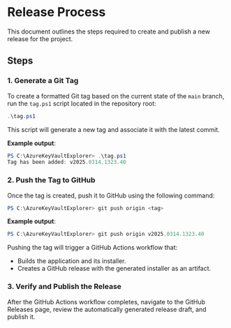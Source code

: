 # Release Process

This document outlines the steps required to create and publish a new release for the project.

## Steps

### 1. Generate a Git Tag

   To create a formatted Git tag based on the current state of the `main` branch, run the `tag.ps1` script located in the repository root:

   ```powershell
   .\tag.ps1
   ```

   This script will generate a new tag and associate it with the latest commit.

   **Example output**:

   ```powershell
   PS C:\AzureKeyVaultExplorer> .\tag.ps1
   Tag has been added: v2025.0314.1323.40
   ```

### 2. Push the Tag to GitHub

   Once the tag is created, push it to GitHub using the following command:

   ```powershell
   PS C:\AzureKeyVaultExplorer> git push origin <tag>
   ```

   **Example output**:

   ```powershell
   PS C:\AzureKeyVaultExplorer> git push origin v2025.0314.1323.40
   ```

   Pushing the tag will trigger a GitHub Actions workflow that:

- Builds the application and its installer.
- Creates a GitHub release with the generated installer as an artifact.

### 3. Verify and Publish the Release

   After the GitHub Actions workflow completes, navigate to the GitHub Releases page, review the automatically generated release draft, and publish it.
